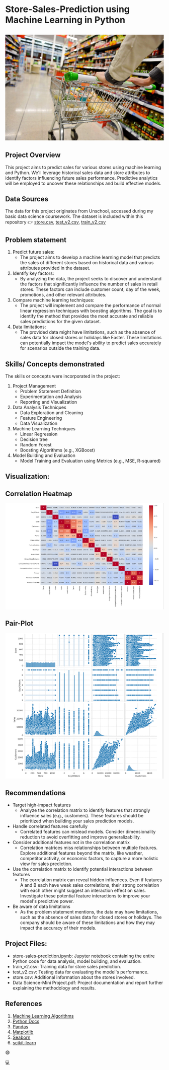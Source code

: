 # Store-Sales-Prediction using Machine Learning in Python

![](intro_image.jpg)
---

## Project Overview
This project aims to predict sales for various stores using machine learning and Python. We'll leverage historical sales data and store attributes to identify factors influencing future sales performance. Predictive analytics will be employed to uncover these relationships and build effective models.

## Data Sources
The data for this project originates from Unschool, accessed during my basic data science coursework. The dataset is included within this repository 👉 [store.csv](https://github.com/Thadkapally-Saikiran/Store-Sales-Prediction/blob/main/store.csv),  [test_v2.csv](https://github.com/Thadkapally-Saikiran/Store-Sales-Prediction/blob/main/test_v2.csv), [train_v2.csv](https://github.com/Thadkapally-Saikiran/Store-Sales-Prediction/blob/main/train_v2.csv)

## Problem statement
1. Predict future sales:
   *  The project aims to develop a machine learning model that predicts the sales of different stores based on historical data and various attributes provided in the dataset.
2. Identify key factors:
   * By analyzing the data, the project seeks to discover and understand the factors that significantly influence the number of sales in retail stores. These factors can include customer count, day of the week, promotions, and other relevant attributes.
3. Compare machine learning techniques:
   * The project will implement and compare the performance of normal linear regression techniques with boosting algorithms. The goal is to identify the method that provides the most accurate and reliable sales predictions for the given dataset.
4. Data limitations:
   * The provided data might have limitations, such as the absence of sales data for closed stores or holidays like Easter. These limitations can potentially impact the model's ability to predict sales accurately for scenarios outside the training data.

## Skills/ Concepts demonstrated
The skills or concepts were incorporated in the project:
1. Project Management
   - Problem Statement Definition
   - Experimentation and Analysis
   - Reporting and Visualization
2. Data Analysis Techniques
   - Data Exploration and Cleaning
   - Feature Engineering
   - Data Visualization
3. Machine Learning Techniques
   - Linear Regression
   - Decision tree
   - Random Forest
   - Boosting Algorithms (e.g., XGBoost)
4. Model Building and Evaluation
   - Model Training and Evaluation using Metrics (e.g., MSE, R-squared)

## Visualization:

Correlation Heatmap   
---
![](correlation_heatmap.png)

Pair-Plot
---
![](pair-plot.png)

## Recommendations
- Target high-impact features
  * Analyze the correlation matrix to identify features that strongly influence sales (e.g., customers). These features should be prioritized when building your sales prediction models.
- Handle correlated features carefully
  * Correlated features can mislead models. Consider dimensionality reduction to avoid overfitting and improve generalizability.
- Consider additional features not in the correlation matrix
  * Correlation matrices miss relationships between multiple features. Explore additional features beyond the matrix, like weather, competitor activity, or economic factors, to capture a more holistic view for sales prediction.
- Use the correlation matrix to identify potential interactions between features
  * The correlation matrix can reveal hidden influences. Even if features A and B each have weak sales correlations, their strong correlation with each other might suggest an interaction effect on sales. Investigate these potential feature interactions to improve your model's predictive power.
- Be aware of data limitations
  * As the problem statement mentions, the data may have limitations, such as the absence of sales data for closed stores or holidays. The company should be aware of these limitations and how they may impact the accuracy of their models.

## Project Files:
* store-sales-prediction.ipynb: Jupyter notebook containing the entire Python code for data analysis, model building, and evaluation.
* train_v2.csv: Training data for store sales prediction.
* test_v2.csv: Testing data for evaluating the model's performance.
* store.csv: Additional information about the stores involved.
* Data Science-Mini Project.pdf: Project documentation and report further explaining the methodology and results.

## References
1. [Machine Learning Algorithms](https://www.kaggle.com/code/marcovasquez/top-machine-learning-algorithms-beginner)
2. [Python Docs](https://docs.python.org/3/tutorial/)
3. [Pandas](https://pandas.pydata.org/docs/)
4. [Matplotlib](https://matplotlib.org/stable/users/getting_started/)
5. [Seaborn](https://seaborn.pydata.org/tutorial/introduction.html)
6. [scikit-learn](https://scikit-learn.org/stable/getting_started.html)

😄

💻
  
  
